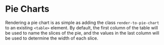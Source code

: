 Pie Charts
==========

Rendering a pie chart is as simple as adding the class `render-to-pie-chart` to an existing `<table>` element. By default, the first column of the table will be used to name the slices of the pie, and the values in the last column will be used to determine the width of each slice.
